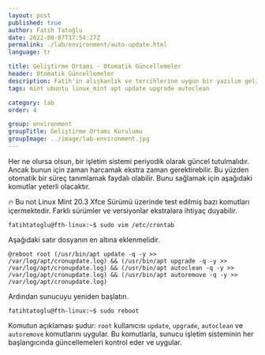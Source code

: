 ```yaml
---
layout: post
published: true
author: Fatih Tatoğlu
date: 2022-08-07T17:54:27Z
permalink: ./lab/environment/auto-update.html
language: tr

title: Geliştirme Ortamı - Otomatik Güncellemeler
header: Otomatik Güncellemeler
description: Fatih'in alışkanlık ve tercihlerine uygun bir yazılım geliştirme ortamı hazırlamak.
tags: mint ubuntu linux_mint apt update upgrade autoclean

category: lab
order: 4

group: environment
groupTitle: Geliştirme Ortamı Kurulumu
groupImage: ../image/lab-environment.jpg
---
```


Her ne olursa olsun, bir işletim sistemi periyodik olarak güncel tutulmalıdır. Ancak bunun için zaman harcamak ekstra zaman gerektirebilir. Bu yüzden otomatik bir süreç tanımlamak faydalı olabilir. Bunu sağlamak için aşağıdaki komutlar yeterli olacaktır.

🔥 Bu not Linux Mint 20.3 Xfce Sürümü üzerinde test edilmiş bazı komutları içermektedir. Farklı sürümler ve versiyonlar ekstralara ihtiyaç duyabilir.

```shell
fatihtatoglu@fth-linux:~$ sudo vim /etc/crontab
```

Aşağıdaki satır dosyanın en altına eklenmelidir.

```nestedtext
@reboot root (/usr/bin/apt update -q -y >> /var/log/apt/cronupdate.log) && (/usr/bin/apt upgrade -q -y >> /var/log/apt/cronupdate.log) && (/usr/bin/apt autoclean -q -y >> /var/log/apt/cronupdate.log) && (/usr/bin/apt autoremove -q -y >> /var/log/apt/cronupdate.log)
```

Ardından sunucuyu yeniden başlatın.

```shell
fatihtatoglu@fth-linux:~$ sudo reboot
```

Komutun açıklaması şudur: `root` kullanıcısı `update`, `upgrade`, `autoclean` ve `autoremove` komutlarını uygular. Bu komutlarla, sunucu işletim sisteminin her başlangıcında güncellemeleri kontrol eder ve uygular.
